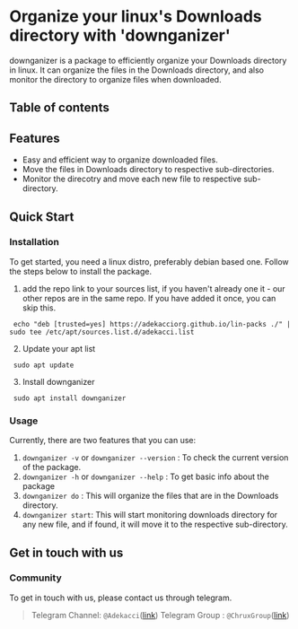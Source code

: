 # Organize your linux's Downloads directory with 'downganizer'

downganizer is a package to efficiently organize your Downloads directory in linux. It can organize the files in the Downloads directory, and also monitor the directory to organize files when downloaded.

## Table of contents

## Features

- Easy and efficient way to organize downloaded files.
- Move the files in Downloads directory to respective sub-directories.
- Monitor the direcotry and move each new file to respective sub-directory.

## Quick Start

### Installation

To get started, you need a linux distro, preferably debian based one. Follow the steps below to install the package.

1. add the repo link to your sources list, if you haven't already one it - our other repos are in the same repo. If you have added it once, you can skip this.
```
 echo "deb [trusted=yes] https://adekacciorg.github.io/lin-packs ./" | sudo tee /etc/apt/sources.list.d/adekacci.list
```

2. Update your apt list
```
 sudo apt update
```

3. Install downganizer
```
 sudo apt install downganizer
```

### Usage

Currently, there are two features that you can use:
1. `downganizer -v` or `downganizer --version` : To check the current version of the package.
2. `downganizer -h` or `downganizer --help` : To get basic info about the package
3. `downganizer do` : This will organize the files that are in the Downloads directory.
4. `downganizer start`: This will start monitoring downloads directory for any new file, and if found, it will move it to the respective sub-directory.

## Get in touch with us

### Community

To get in touch with us, please contact us through telegram.
> Telegram Channel: `@Adekacci`([link](https://t.me/Adekacci))
> Telegram Group : `@ChruxGroup`([link](https://t.me/ChruxGroup))